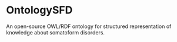 # OntologySFD
An open-source OWL/RDF ontology for structured representation of knowledge about somatoform disorders. 
